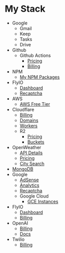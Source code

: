 # My Stack

- Google
  - Gmail
  - Keep
  - Tasks
  - Drive
- Github
  - Github Actions
    - [Pricing](https://docs.github.com/en/billing/managing-billing-for-your-products/about-billing-for-github-actions)
    - [Billing](https://github.com/settings/billing)
- NPM
  - [My NPM Packages](https://www.npmjs.com/settings/prettydamntired/packages)
- FlyIO
  - [Dashboard](https://fly.io/dashboard)
  - [Recaptcha](https://www.google.com/recaptcha/admin/site/682849728)
- AWS
  - [AWS Free Tier](https://aws.amazon.com/free/)
- Cloudflare
  - [Billing](https://dash.cloudflare.com/26d066ec62c4d27b8da5e9aebac17293/billing)
  - [Domains](https://dash.cloudflare.com/26d066ec62c4d27b8da5e9aebac17293/registrar/domains)
  - [Workers](https://dash.cloudflare.com/26d066ec62c4d27b8da5e9aebac17293/workers-and-pages)
  - R2
    - [Pricing](https://developers.cloudflare.com/r2/pricing/)
    - [Buckets](https://dash.cloudflare.com/26d066ec62c4d27b8da5e9aebac17293/r2/overview)
- OpenWeather
  - [API Details](https://openweathermap.org/api)
  - [Pricing](https://openweathermap.org/price)
  - [City Search](https://openweathermap.org/find)
- [MongoDB](https://account.mongodb.com/account/login)
- Google
  - [AdSense](https://adsense.google.com/start/)
  - [Analytics](https://developers.google.com/analytics)
  - [Recaptcha](https://www.google.com/recaptcha/about/)
  - Google Cloud
    - [GCE Instances](https://console.cloud.google.com/compute/instances?inv=1&invt=Ab2jIQ&project=vigilant-broccoli)
- FlyIO
  - [Dashboard](https://fly.io/dashboard)
  - [Billing](https://fly.io/dashboard/personal/billing)
- OpenAI
  - [Billing](https://platform.openai.com/settings/organization/billing/overview)
  - [Docs](https://platform.openai.com/docs/overview)
- Twilio
  - [Billing](https://console.twilio.com/us1/billing/manage-billing/billing-overview)
